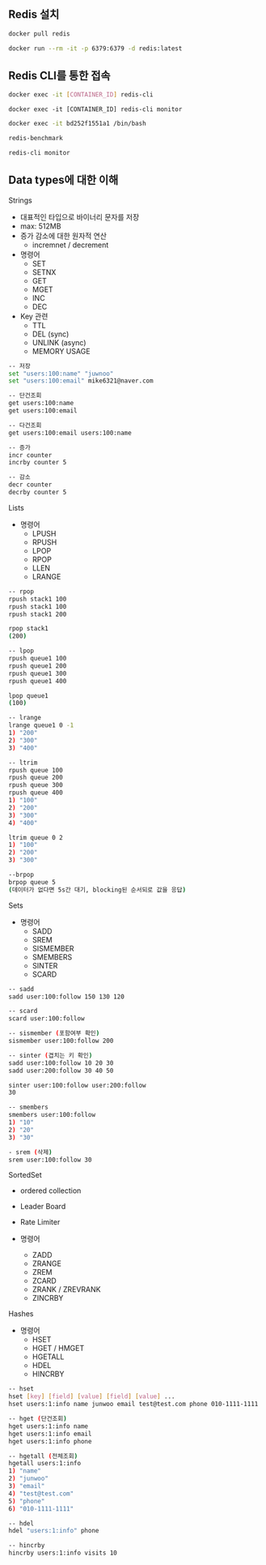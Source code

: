 ## Redis 설치

```sh
docker pull redis
```

```sh
docker run --rm -it -p 6379:6379 -d redis:latest
```

## Redis CLI를 통한 접속

```sh
docker exec -it [CONTAINER_ID] redis-cli
```

```
docker exec -it [CONTAINER_ID] redis-cli monitor
```



```sh
docker exec -it bd252f1551a1 /bin/bash
```

```sh
redis-benchmark
```

```sh
redis-cli monitor
```

## Data types에 대한 이해

Strings

*  대표적인 타입으로 바이너리 문자를 저장
  * max: 512MB
* 증가 감소에 대한 원자적 연산
  * incremnet / decrement
* 명령어
  * SET
  * SETNX
  * GET
  * MGET
  * INC
  * DEC
* Key 관련
  * TTL
  * DEL (sync)
  * UNLINK (async)
  * MEMORY USAGE

```sh
-- 저장
set "users:100:name" "juwnoo"
set "users:100:email" mike6321@naver.com

-- 단건조회
get users:100:name
get users:100:email

-- 다건조회
get users:100:email users:100:name

-- 증가
incr counter
incrby counter 5

-- 감소
decr counter
decrby counter 5
```



Lists

* 명령어
  * LPUSH
  * RPUSH
  * LPOP
  * RPOP
  * LLEN
  * LRANGE

```sh
-- rpop
rpush stack1 100
rpush stack1 100
rpush stack1 200

rpop stack1
(200)

-- lpop
rpush queue1 100
rpush queue1 200
rpush queue1 300
rpush queue1 400

lpop queue1
(100)

-- lrange
lrange queue1 0 -1
1) "200"
2) "300"
3) "400"

-- ltrim
rpush queue 100
rpush queue 200
rpush queue 300
rpush queue 400
1) "100"
2) "200"
3) "300"
4) "400"

ltrim queue 0 2
1) "100"
2) "200"
3) "300"

--brpop
brpop queue 5 
(데이터가 없다면 5s간 대기, blocking된 순서되로 값을 응답)
```



Sets

* 명령어
  * SADD
  * SREM
  * SISMEMBER
  * SMEMBERS
  * SINTER
  * SCARD

```sh
-- sadd
sadd user:100:follow 150 130 120

-- scard
scard user:100:follow

-- sismember (포함여부 확인)
sismember user:100:follow 200

-- sinter (겹치는 키 확인)
sadd user:100:follow 10 20 30
sadd user:200:follow 30 40 50

sinter user:100:follow user:200:follow
30

-- smembers
smembers user:100:follow
1) "10"
2) "20"
3) "30"

- srem (삭제)
srem user:100:follow 30
```



SortedSet

* ordered collection
* Leader Board
* Rate Limiter

* 명령어
  * ZADD
  * ZRANGE
  * ZREM
  * ZCARD
  * ZRANK / ZREVRANK
  * ZINCRBY

Hashes

* 명령어
  * HSET
  * HGET / HMGET
  * HGETALL
  * HDEL
  * HINCRBY

```sh
-- hset
hset [key] [field] [value] [field] [value] ...
hset users:1:info name junwoo email test@test.com phone 010-1111-1111

-- hget (단건조회)
hget users:1:info name
hget users:1:info email
hget users:1:info phone

-- hgetall (전체조회)
hgetall users:1:info
1) "name"
2) "junwoo"
3) "email"
4) "test@test.com"
5) "phone"
6) "010-1111-1111"

-- hdel
hdel "users:1:info" phone

-- hincrby
hincrby users:1:info visits 10
```





